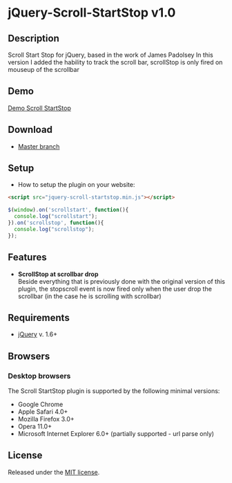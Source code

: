 jQuery-Scroll-StartStop v1.0
============================

## Description
Scroll Start Stop for jQuery, based in the work of James Padolsey
In this version I added the hability to track the scroll bar, scrollStop is only fired on mouseup of the scrollbar

## Demo
[Demo Scroll StartStop](http://promatik.no.sapo.pt/github/scroll-startstop/)

## Download
* [Master branch](https://github.com/promatik/jQuery-Scroll-StartStop/archive/master.zip)

## Setup
* How to setup the plugin on your website:

```html
<script src="jquery-scroll-startstop.min.js"></script>
```

```javascript
$(window).on('scrollstart', function(){
  console.log("scrollstart");
}).on('scrollstop', function(){
  console.log("scrollstop");
});
```

## Features
* **ScrollStop at scrollbar drop**  
  Beside everything that is previously done with the original version of this plugin, the stopscroll event is now fired only when the user drop the scrollbar (in the case he is scrolling with scrollbar) 

## Requirements
* [jQuery](http://jquery.com/) v. 1.6+

## Browsers

### Desktop browsers
The Scroll StartStop plugin is supported by the following minimal versions:

* Google Chrome
* Apple Safari 4.0+
* Mozilla Firefox 3.0+
* Opera 11.0+
* Microsoft Internet Explorer 6.0+ (partially supported - url parse only)

## License
Released under the [MIT license](http://www.opensource.org/licenses/MIT).
